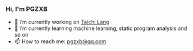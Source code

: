 ### Hi, I'm PGZXB

- 🔭 I’m currently working on [Taichi Lang](https://github.com/taichi-dev/taichi)
- 🌱 I’m currently learning machine learning, static program analysis and so on
- 📫 How to reach me: pgzxb@qq.com
